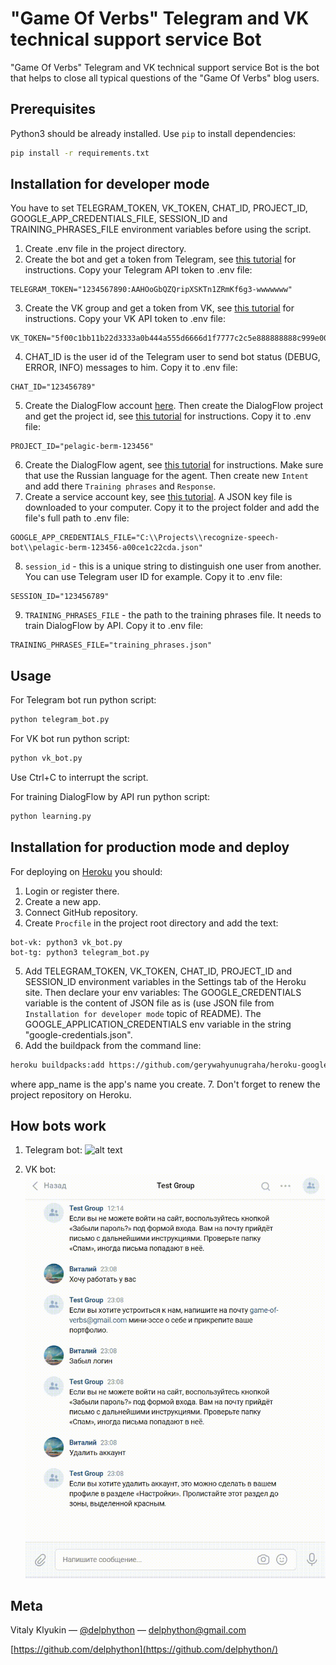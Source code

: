 # "Game Of Verbs" Telegram and VK technical support service Bot

"Game Of Verbs" Telegram and VK technical support service Bot is the bot that helps to close all typical questions of the "Game Of Verbs" blog users.

## Prerequisites

Python3 should be already installed. Use `pip` to install dependencies:
```bash
pip install -r requirements.txt
```

## Installation for developer mode
You have to set TELEGRAM_TOKEN, VK_TOKEN, CHAT_ID, PROJECT_ID, GOOGLE_APP_CREDENTIALS_FILE, SESSION_ID and TRAINING_PHRASES_FILE environment variables before using the script.

1. Create .env file in the project directory.
2. Create the bot and get a token from Telegram, see [this tutorial](https://www.siteguarding.com/en/how-to-get-telegram-bot-api-token) for instructions. Copy your Telegram API token to .env file:
```
TELEGRAM_TOKEN="1234567890:AAHOoGbQZQripXSKTn1ZRmKf6g3-wwwwwww"
```
3. Create the VK group and get a token from VK, see [this tutorial](https://vk.com/dev/access_token?f=2.%20%D0%9A%D0%BB%D1%8E%D1%87%20%D0%B4%D0%BE%D1%81%D1%82%D1%83%D0%BF%D0%B0%20%D1%81%D0%BE%D0%BE%D0%B1%D1%89%D0%B5%D1%81%D1%82%D0%B2%D0%B0) for instructions. Copy your VK API token to .env file:
```
VK_TOKEN="5f00c1bb11b22d3333a0b444a555d6666d1f7777c2c5e888888888c999e00000e0a3bfa11111b22222a"
```
4. CHAT_ID is the user id of the Telegram user to send bot status (DEBUG, ERROR, INFO) messages to him. Copy it to .env file:
```
CHAT_ID="123456789"
```
5. Create the DialogFlow account [here](https://dialogflow.cloud.google.com/#/login). Then create the DialogFlow project and get the project id, see [this tutorial](https://cloud.google.com/dialogflow/docs/quick/setup) for instructions. Copy it to .env file:
```
PROJECT_ID="pelagic-berm-123456"
```
6. Create the DialogFlow agent, see [this tutorial](https://cloud.google.com/dialogflow/docs/quick/build-agent) for instructions. Make sure that use the Russian language for the agent. Then create new `Intent` and add there `Training phrases` and `Response`.
7. Create a service account key, see [this tutorial](https://cloud.google.com/docs/authentication/getting-started). A JSON key file is downloaded to your computer. Copy it to the project folder and add the file's full path to .env file:
```
GOOGLE_APP_CREDENTIALS_FILE="C:\\Projects\\recognize-speech-bot\\pelagic-berm-123456-a00ce1c22cda.json"
```
8. `session_id` - this is a unique string to distinguish one user from another. You can use Telegram user ID for example. Copy it to .env file:
```
SESSION_ID="123456789"
```
9. `TRAINING_PHRASES_FILE` - the path to the training phrases file. It needs to train DialogFlow by API. Copy it to .env file:
```
TRAINING_PHRASES_FILE="training_phrases.json"
```

## Usage

For Telegram bot run python script:
```sh
python telegram_bot.py
```
For VK bot run python script:
```sh
python vk_bot.py
```
Use Ctrl+C to interrupt the script.   

For training DialogFlow by API run python script:
```sh
python learning.py
```

## Installation for production mode and deploy
For deploying on [Heroku](https://www.heroku.com) you should:
1. Login or register there.
2. Create a new app.
3. Connect GitHub repository.
4. Create `Procfile` in the project root directory and add the text:
```
bot-vk: python3 vk_bot.py
bot-tg: python3 telegram_bot.py
```
5. Add TELEGRAM_TOKEN, VK_TOKEN, CHAT_ID, PROJECT_ID and SESSION_ID environment variables in the Settings tab of the Heroku site. Then declare your env variables: The GOOGLE_CREDENTIALS variable is the content of JSON file as is (use JSON file from `Installation for developer mode` topic of README). The GOOGLE_APPLICATION_CREDENTIALS env variable in the string "google-credentials.json".
6. Add the buildpack from the command line:
```sh
heroku buildpacks:add https://github.com/gerywahyunugraha/heroku-google-application-credentials-buildpack -a app_name
```
where app_name is the app's name you create.
7. Don't forget to renew the project repository on Heroku.

## How bots work
1. Telegram bot:
![alt text](./telegram-bot.gif)

2. VK bot:
![alt text](./vk-bot.gif)

## Meta

Vitaly Klyukin — [@delphython](https://t.me/delphython) — [delphython@gmail.com](mailto:delphython@gmail.com)

[https://github.com/delphython](https://github.com/delphython/)
